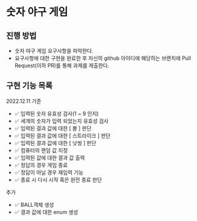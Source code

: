# 숫자 야구 게임
## 진행 방법
* 숫자 야구 게임 요구사항을 파악한다.
* 요구사항에 대한 구현을 완료한 후 자신의 github 아이디에 해당하는 브랜치에 Pull Request(이하 PR)를 통해 과제를 제출한다.

## 구현 기능 목록
2022.12.11 기준
- ✅️ 입력된 숫자 유효성 검사(1 ~ 9 인지)
- ✅️ 세개의 숫자가 입력 되었는지 유효성 검사
- ✅️ 입력된 결과 값에 대한 [ 볼 ] 판단
- ✅️ 입력된 결과 값에 대한 [ 스트라이크 ] 판단
- ✅️ 입력된 결과 값에 대한 [ 낫씽 ] 판단
- ✅️ 컴퓨터의 랜덤 값 지정
- ✅️ 입력된 값에 대한 결과 값 출력
- ✅️ 정답의 경우 게임 종료
- ✅️ 정답이 아닐 경우 재입력 기능
- ✅ 종료 시 다시 시작 혹은 완전 종료 판단

추가
- ✅️ BALL객체 생성
- ✅️ 결과 값에 대한 enum 생성